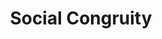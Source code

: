 ---
pid: ls11
title: Social Congruity
location_transcription: In a park or outdoor space
coordinates: "[-75.1812886, 39.9589147]"
zipcode: '17111'
gen_neighborhood: 
neighborhood: 
outside_phl: 'Harrisburg PA '
age: '56'
age_range: 50-59
instagram: 
image_file_name: ls_11.jpg
proposal_transcription: Open comfortable space for people to gather, share stories,
  sing, dance, talk, play, eat healthy food, drink H2O etc. Accessible, safe, serene,
  birds, squirrels, etc. grass, shrubbery, maybe trees.
topic: Inclusivity,Neighborhoods,Unity,Uplifting
topic_summary: 0, 0, 0, 0
type: Interactive,Space,Park
keywords_other: 
credit: 
image_labels: 
twitter: 
facebook: 
permalink: "/monuments/ls11/"
layout: item-page
---